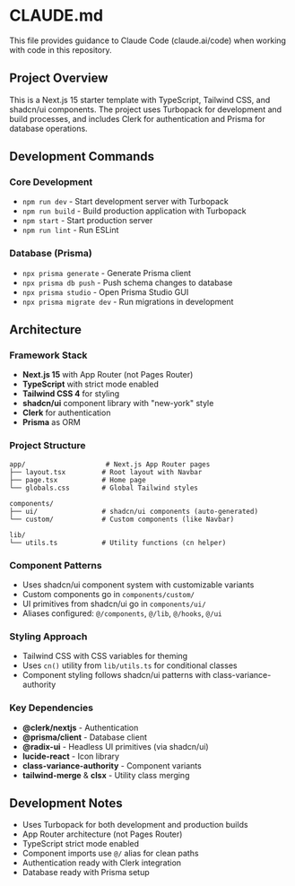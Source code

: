 # CLAUDE.md

This file provides guidance to Claude Code (claude.ai/code) when working with code in this repository.

## Project Overview

This is a Next.js 15 starter template with TypeScript, Tailwind CSS, and shadcn/ui components. The project uses Turbopack for development and build processes, and includes Clerk for authentication and Prisma for database operations.

## Development Commands

### Core Development
- `npm run dev` - Start development server with Turbopack
- `npm run build` - Build production application with Turbopack
- `npm start` - Start production server
- `npm run lint` - Run ESLint

### Database (Prisma)
- `npx prisma generate` - Generate Prisma client
- `npx prisma db push` - Push schema changes to database
- `npx prisma studio` - Open Prisma Studio GUI
- `npx prisma migrate dev` - Run migrations in development

## Architecture

### Framework Stack
- **Next.js 15** with App Router (not Pages Router)
- **TypeScript** with strict mode enabled
- **Tailwind CSS 4** for styling
- **shadcn/ui** component library with "new-york" style
- **Clerk** for authentication
- **Prisma** as ORM

### Project Structure
```
app/                    # Next.js App Router pages
├── layout.tsx         # Root layout with Navbar
├── page.tsx           # Home page
└── globals.css        # Global Tailwind styles

components/
├── ui/                # shadcn/ui components (auto-generated)
└── custom/            # Custom components (like Navbar)

lib/
└── utils.ts           # Utility functions (cn helper)
```

### Component Patterns
- Uses shadcn/ui component system with customizable variants
- Custom components go in `components/custom/`
- UI primitives from shadcn/ui go in `components/ui/`
- Aliases configured: `@/components`, `@/lib`, `@/hooks`, `@/ui`

### Styling Approach
- Tailwind CSS with CSS variables for theming
- Uses `cn()` utility from `lib/utils.ts` for conditional classes
- Component styling follows shadcn/ui patterns with class-variance-authority

### Key Dependencies
- **@clerk/nextjs** - Authentication
- **@prisma/client** - Database client
- **@radix-ui** - Headless UI primitives (via shadcn/ui)
- **lucide-react** - Icon library
- **class-variance-authority** - Component variants
- **tailwind-merge** & **clsx** - Utility class merging

## Development Notes

- Uses Turbopack for both development and production builds
- App Router architecture (not Pages Router)
- TypeScript strict mode enabled
- Component imports use `@/` alias for clean paths
- Authentication ready with Clerk integration
- Database ready with Prisma setup